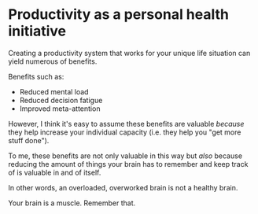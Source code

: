# Productivity as a personal health initiative 

Creating a productivity system that works for your unique life situation can yield numerous of benefits.

Benefits such as:
- Reduced mental load
- Reduced decision fatigue
- Improved meta-attention

However, I think it's easy to assume these benefits are valuable *because* they help increase your individual capacity (i.e. they help you "get more stuff done").

To me, these benefits are not only  valuable in this way but *also* because reducing the amount of things your brain has to remember and keep track of is valuable in and of itself.

In other words, an overloaded, overworked brain is not a healthy brain.

Your brain is a muscle. Remember that.
